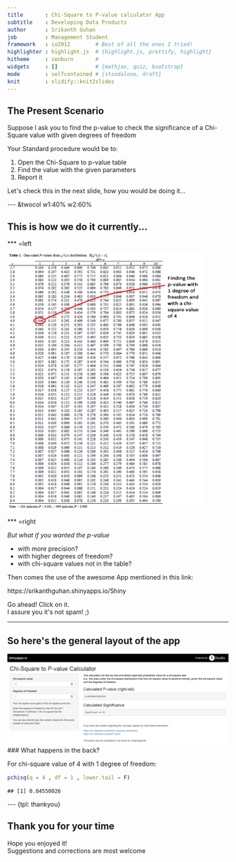```yaml
---
title       : Chi-Square to P-value calculator App
subtitle    : Developing Data Products
author      : Srikanth Guhan
job         : Management Student
framework   : io2012        # Best of all the ones I tried!
highlighter : highlight.js  # {highlight.js, prettify, highlight}
hitheme     : zenburn       # 
widgets     : []            # {mathjax, quiz, bootstrap}
mode        : selfcontained # {standalone, draft}
knit        : slidify::knit2slides
---
```

## The Present Scenario

Suppose I ask you to find the p-value to check the significance of a Chi-Square value with given degrees of freedom

Your Standard procedure would be to:  

1. Open the Chi-Square to p-value table
2. Find the value with the given parameters
3. Report it

Let's check this in the next slide, how you would be doing it...  

--- &twocol w1:40% w2:60%
## This is how we do it currently...

*** =left
    
<html>
<img src="Difficulties.png" alt="Table" width="444" height="585">
</html>

*** =right

_But what if you wanted the p-value_  

- with more precision?
- with higher degrees of freedom?
- with chi-square values not in the table?  
  
  
  
Then comes the use of the awesome App mentioned in this link:  

<html>
<link>
https://srikanthguhan.shinyapps.io/Shiny
</link>
</html>  

Go ahead! Click on it.  
I assure you it's not spam! ;)

--- 
## So here's the general layout of the app
  
<html>
<img src="Look.png" alt="Table" width="511" height="208">
</html>  
###  What happens in the back?

For chi-square value of 4 with 1 degree of freedom:

```r
pchisq(q = 4 , df = 1 , lower.tail = F)
```

```
## [1] 0.04550026
```

--- {tpl: thankyou}
## Thank you for your time

Hope you enjoyed it!  
Suggestions and corrections are most welcome  
